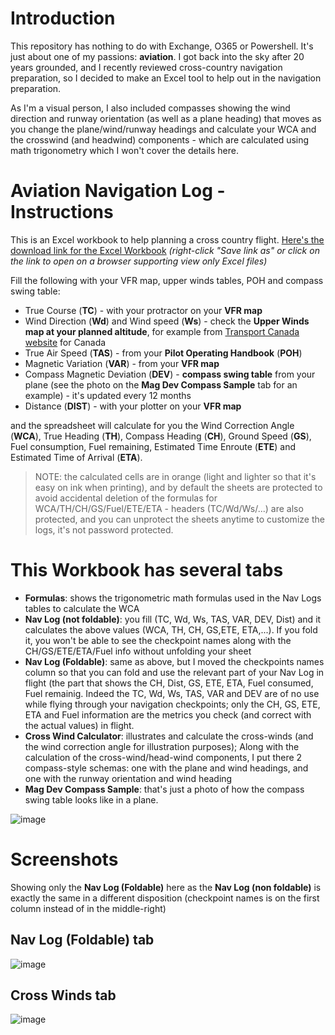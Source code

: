 # Introduction

This repository has nothing to do with Exchange, O365 or Powershell. It's just about one of my passions: **aviation**. I got back into the sky after 20 years grounded, and I recently reviewed cross-country navigation preparation, so I decided to make an Excel tool to help out in the navigation preparation.

As I'm a visual person, I also included compasses showing the wind direction and runway orientation (as well as a plane heading) that moves as you change the plane/wind/runway headings and calculate your WCA and the crosswind (and headwind) components - which are calculated using math trigonometry which I won't cover the details here.


# Aviation Navigation Log - Instructions

This is an Excel  workbook to help planning a cross country flight. [Here's the download link for the Excel Workbook](https://github.com/SammyKrosoft/Aviation-Navigation-Log/raw/main/NAV%20Log%20Calculator%20-%20Flight%20Planner%20-%20E6B-like.xlsx) _(right-click "Save link as" or click on the link to open on a browser supporting view only Excel files)_

Fill the following with your VFR map, upper winds tables, POH and compass swing table:

- True Course (**TC**) - with your protractor on your **VFR map**
- Wind Direction (**Wd**) and Wind speed (**Ws**) - check the **Upper Winds map at your planned altitude**, for example from [Transport Canada website](https://flightplanning.navcanada.ca/cgi-bin/CreePage.pl?Langue=anglais&NoSession=NS_Inconnu&Page=Fore-obs%2Ffd-text&TypeDoc=html) for Canada
- True Air Speed (**TAS**) - from your **Pilot Operating Handbook** (**POH**)
- Magnetic Variation (**VAR**) - from your **VFR map**
- Compass Magnetic Deviation (**DEV**) - **compass swing table** from your plane (see the photo on the **Mag Dev Compass Sample** tab for an example) - it's updated every 12 months
- Distance (**DIST**) - with your plotter on your **VFR map**

and the spreadsheet will calculate for you the Wind Correction Angle (**WCA**), True Heading (**TH**), Compass Heading (**CH**), Ground Speed (**GS**), Fuel consumption, Fuel remaining, Estimated Time Enroute (**ETE**) and Estimated Time of Arrival (**ETA**).

> NOTE: the calculated cells are in orange (light and lighter so that it's easy on ink when printing), and by default the sheets are protected to avoid accidental deletion of the formulas for WCA/TH/CH/GS/Fuel/ETE/ETA - headers (TC/Wd/Ws/...) are also protected, and you can unprotect the sheets anytime to customize the logs, it's not password protected.

# This Workbook has several tabs

- **Formulas**: shows the trigonometric math formulas used in the Nav Logs tables to calculate the WCA
- **Nav Log (not foldable)**: you fill (TC, Wd, Ws, TAS, VAR, DEV, Dist) and it calculates the above values (WCA, TH, CH, GS,ETE, ETA,...). If you fold it, you won't be able to see the checkpoint names along with the CH/GS/ETE/ETA/Fuel info without unfolding your sheet
- **Nav Log (Foldable)**: same as above, but I moved the checkpoints names column so that you can fold and use the relevant part of your Nav Log  in flight (the part that shows the CH, Dist, GS, ETE, ETA, Fuel consumed, Fuel remainig. Indeed the TC, Wd, Ws, TAS, VAR and DEV are of no use while flying through your navigation checkpoints; only the CH, GS, ETE, ETA and Fuel information are the metrics you check (and correct with the actual values) in flight.
- **Cross Wind Calculator**: illustrates and calculate the cross-winds (and the wind correction angle for illustration purposes); Along with the calculation of the cross-wind/head-wind components, I put there 2 compass-style schemas: one with the plane and wind headings, and one with the runway orientation and wind heading
- **Mag Dev Compass Sample**: that's just a photo of how the compass swing table looks like in a plane.

![image](https://user-images.githubusercontent.com/33433229/152469497-25c7a614-06dc-48c0-a4a4-f1ffc709a249.png)

# Screenshots

Showing only the **Nav Log (Foldable)** here as the **Nav Log (non foldable)** is exactly the same in a different disposition (checkpoint names is on the first column instead of in the middle-right)

## Nav Log (Foldable) tab

![image](https://user-images.githubusercontent.com/33433229/152470388-bad3fa2c-ba66-42e0-bac4-dd4f7daad7e5.png)

## Cross Winds tab

![image](https://user-images.githubusercontent.com/33433229/152625600-6da9d814-05f6-43f7-9094-035be891522c.png)
